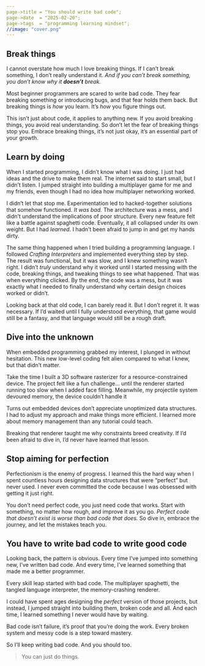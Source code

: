 ```yaml
---
page->title = "You should write bad code";
page->date  = "2025-02-20";
page->tags  = "programming learning mindset";
//image: "cover.png"
---
```


## Break things

I cannot overstate how much I love breaking things.
If I can’t break something, I don’t really understand it.
_And if you can’t break something, you don’t know why it_ ***doesn’t*** _break._

Most beginner programmers are scared to write bad code.
They fear breaking something or introducing bugs, and that fear holds them back.
But breaking things is *how* you learn. It’s *how* you figure things out.

This isn’t just about code, it applies to anything new.
If you avoid breaking things, you avoid real understanding.
So don’t let the fear of breaking things stop you.
Embrace breaking things, it’s not just okay, it’s an essential part of your growth.


## Learn by doing

When I started programming, I didn’t know what I was doing.
I just had ideas and the drive to make them real.
The internet said to start small, but I didn’t listen.
I jumped straight into building a multiplayer game for me and my friends, even though I had no idea how multiplayer networking worked.

I didn’t let that stop me.
Experimentation led to hacked-together solutions that somehow functioned.
*It was bad.* The architecture was a mess, and I didn’t understand the implications of poor structure.
Every new feature felt like a battle against spaghetti code.
Eventually, it all collapsed under its own weight.
But I had *learned*. I hadn’t been afraid to jump in and get my hands dirty.

The same thing happened when I tried building a programming language.
I followed *Crafting Interpreters* and implemented everything step by step.
The result was functional, but it was slow, and I knew something wasn’t right.
I didn’t *truly* understand why it worked until I started messing with the code, breaking things, and tweaking things to see what happened.
That was when everything clicked.
By the end, the code was a mess, but it was exactly what I needed to finally understand why certain design choices worked or didn’t.

Looking back at that old code, I can barely read it.
But I don’t regret it. It was necessary.
If I’d waited until I fully understood everything, that game would still be a fantasy, and that language would still be a rough draft.


## Dive into the unknown

When embedded programming grabbed my interest, I plunged in without hesitation.
This new low-level coding felt alien compared to what I knew, but that didn’t matter.

Take the time I built a 3D software rasterizer for a resource-constrained device.
The project felt like a fun challenge... until the renderer started running too slow when I added face filling.
Meanwhile, my projectile system devoured memory, the device couldn’t handle it

Turns out embedded devices don’t appreciate unoptimized data structures.
I had to adjust my approach and make things more efficient.
I learned more about memory management than any tutorial could teach.

Breaking that renderer taught me why constraints breed creativity.
If I’d been afraid to dive in, I’d never have learned that lesson.


## Stop aiming for perfection

Perfectionism is the enemy of progress.
I learned this the hard way when I spent countless hours designing data structures that were “perfect” but never used.
I never even committed the code because I was obsessed with getting it just right.

You don’t need perfect code, you just need code that works.
Start with something, no matter how rough, and improve it as you go.
_Perfect code that doesn’t exist is worse than bad code that does._
So dive in, embrace the journey, and let the mistakes teach you.


## You have to write bad code to write good code

Looking back, the pattern is obvious.
Every time I’ve jumped into something new, I’ve written bad code.
And every time, I’ve learned something that made me a better programmer.

Every skill leap started with bad code.
The multiplayer spaghetti, the tangled language interpreter, the memory-crashing renderer.

I could have spent ages designing the *perfect* version of those projects, but instead, I jumped straight into building them, broken code and all.
And each time, I learned something I never would have by waiting.

Bad code isn’t failure, it’s proof that you’re doing the work.
Every broken system and messy code is a step toward mastery.

So I’ll keep writing bad code.
And you should too.

> You can just do things.
